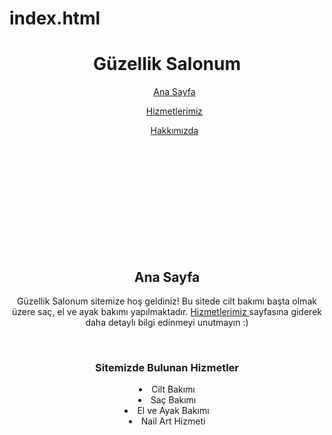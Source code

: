 # index.html

<!DOCTYPE html>
<html lang="tr">
<head>
    <meta charset="UTF-8">
    <meta http-equiv="X-UA-Compatible" content="IE=edge">
    <meta name="viewport" content="width=device-width, initial-scale=1.0">
    <title>Güzellik Salonum</title>
    <link rel="preconnect" href="https://fonts.googleapis.com">
    <link rel="preconnect" href="https://fonts.googleapis.com">
    <link rel="preconnect" href="https://fonts.gstatic.com" crossorigin>
    <link href="https://fonts.googleapis.com/css2?family=Roboto+Mono:ital@1&family=Roboto:ital,wght@0,300;0,400;1,300&display=swap" rel="stylesheet">   
    <link rel="stylesheet" href="kodluyoruz.css">
</head>


<html>
  <head>
    <style>
      body {
        background-image: url('img/HD-wallpaper-lady-in-sunglasses-kiss-backdrop-background-flower-backgrounds-beauty-cosmetics-elements-face-fashion-floral-background-floral-flower-background-flowers-girl-gl.jpg');
        background-repeat:no-repeat; 
        background-position:top center;
      }
    </style>
  </head>
</html>

<body>
    <center>
        <h1>Güzellik Salonum</h1>
        <ul>
            <p>
                <a href="index.html">Ana Sayfa
                </a>
            </p>
            <p>
                <a href="contact.html">Hizmetlerimiz
                </a>
            </p>
            <p>
                <a href="about-us.html">Hakkımızda
                </a>
            </p>
        </ul>
<br><br><br><br><br><br><br><br><br><br>
        <h2>Ana Sayfa</h2>
            <p>Güzellik Salonum sitemize hoş geldiniz! Bu sitede cilt bakımı başta olmak üzere saç, el ve ayak bakımı yapılmaktadır.  
                <a href="contact.html">
                Hizmetlerimiz
                </a> sayfasına giderek daha detaylı bilgi edinmeyi unutmayın :)
            </p>
<br>
        <h3>Sitemizde Bulunan Hizmetler</h3>
            <div>
                <li>Cilt Bakımı</li>
                <li>Saç Bakımı</li>
                <li>El ve Ayak Bakımı</li>
                <li>Nail Art Hizmeti</li>
            </div>
    </center>
</body>
</html>

